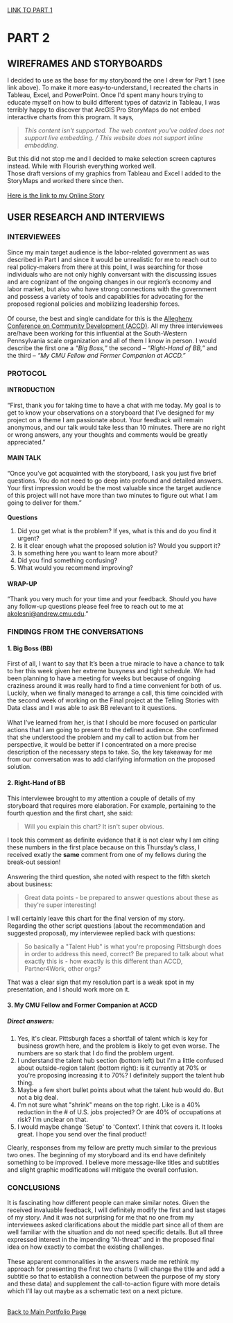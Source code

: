 [LINK TO PART 1](/FinalProjectPart_I_AnnaKolesnikova.md)
# PART 2
## WIREFRAMES AND STORYBOARDS
I decided to use as the base for my storyboard the one I drew for Part 1 (see link above). To make it more easy-to-understand, I recreated the charts in Tableau, Excel, and PowerPoint.
Once I'd spent many hours trying to educate myself on how to build different types of dataviz in Tableau, I was terribly happy to discover that ArcGIS Pro StoryMaps do not
embed interactive charts from this program. It says,
> *This content isn't supported. The web content you've added
> does not support live embedding. / This website does not support inline embedding.*

But this did not stop me and I decided to make selection screen captures instead. While with Flourish everything worked well.
<br/>
Those draft versions of my graphics from Tableau and Excel I added to the StoryMaps and worked there since then.
<br/>
<br/>
[Here is the link to my Online Story](https://arcg.is/0aPCqL0)

## USER RESEARCH AND INTERVIEWS
### INTERVIEWEES
Since my main target audience is the labor-related government as was described in Part I and since it would be unrealistic for me to reach out to real policy-makers
from there at this point, I was searching for those individuals who are not only highly conversant with the discussing issues and are cognizant of the ongoing changes
in our region’s economy and labor market, but also who have strong connections with the government and possess a variety of tools and capabilities for advocating for
the proposed regional policies and mobilizing leadership forces.
<br/>
<br/>
Of course, the best and single candidate for this is the [Allegheny Conference on Community Development (ACCD)](https://www.alleghenyconference.org/). All my three interviewees are/have been working for this influential at the South-Western Pennsylvania scale organization and all of them I know in person. I would describe the first one a *“Big Boss,”* the second – *“Right-Hand of BB,”* and the third – *“My CMU Fellow and Former Companion at ACCD.”*
### PROTOCOL
#### INTRODUCTION
“First, thank you for taking time to have a chat with me today. My goal is to get to know your observations on a storyboard that I’ve designed for my project on a theme
I am passionate about. Your feedback will remain anonymous, and our talk would take less than 10 minutes. There are no right or wrong answers, any your thoughts and
comments would be greatly appreciated.”
#### MAIN TALK
“Once you’ve got acquainted with the storyboard, I ask you just five brief questions. You do not need to go deep into profound and detailed answers.
Your first impression would be the most valuable since the target audience of this project will not have more than two minutes to figure out what I am going to deliver
for them.”
<br/>
<br/>
**Questions**
1. Did you get what is the problem? If yes, what is this and do you find it urgent?
2. Is it clear enough what the proposed solution is? Would you support it?
3. Is something here you want to learn more about?
4. Did you find something confusing?
5. What would you recommend improving?
<a/>

#### WRAP-UP

“Thank you very much for your time and your feedback. Should you have any follow-up questions please feel free to reach out to me at akolesni@andrew.cmu.edu.”

### FINDINGS FROM THE CONVERSATIONS

#### 1. Big Boss (BB)
First of all, I want to say that It’s been a true miracle to have a chance to talk to her this week given her extreme busyness and tight schedule.
We had been planning to have a meeting for weeks but because of ongoing craziness around it was really hard to find a time convenient for both of us.
Luckily, when we finally managed to arrange a call, this time coincided with the second week of working on the Final project at the Telling Stories with Data class
and I was able to ask BB relevant to it questions.
<br/>
<br/>
What I’ve learned from her, is that I should be more focused on particular actions that I am going to present to the defined audience.
She confirmed that she understood the problem and my call to action but from her perspective, it would be better if I concentrated on a more precise description
of the necessary steps to take. So, the key takeaway for me from our conversation was to add clarifying information on the proposed solution.

#### 2. Right-Hand of BB
This interviewee brought to my attention a couple of details of my storyboard that requires more elaboration. For example, pertaining to the fourth question and the first chart, she said:
> Will you explain this chart? It isn't super obvious.

I took this comment as definite evidence that it is not clear why I am citing these numbers in the first place because on this Thursday’s class,
I received exatly the **same** comment from one of my fellows during the break-out session!
<br/>
<br/>
Answering the third question, she noted with respect to the fifth sketch about business:
> Great data points - be prepared to answer questions about these as they're super interesting!

I will certainly leave this chart for the final version of my story.
<br/>
Regarding the other script questions (about the recommendation and suggested proposal), my interviewee replied back with questions:
> So basically a "Talent Hub" is what you're proposing Pittsburgh does in order to address this need, correct? Be prepared to talk about what exactly this is - how exactly is this different than ACCD, Partner4Work, other orgs?

That was a clear sign that my resolution part is a weak spot in my presentation, and I should work more on it.
#### 3. My CMU Fellow and Former Companion at ACCD
##### Direct answers:
1. Yes, it's clear. Pittsburgh faces a shortfall of talent which is key for business growth here, and the problem is likely to get even worse. The numbers are so stark that I do find the problem urgent.
2. I understand the talent hub section (bottom left) but I'm a little confused about outside-region talent (bottom right): is it currently at 70% or you're proposing increasing it to 70%? I definitely support the talent hub thing.
3. Maybe a few short bullet points about what the talent hub would do. But not a big deal.
4. I'm not sure what "shrink" means on the top right. Like is a 40% reduction in the # of U.S. jobs projected? Or are 40% of occupations at risk? I'm unclear on that.
5. I would maybe change 'Setup' to 'Context'. I think that covers it. It looks great. I hope you send over the final product!

Clearly, responses from my fellow are pretty much similar to the previous two ones. The beginning of my storyboard and its end have definitely something to be improved. I believe more message-like titles and subtitles and slight graphic modifications will mitigate the overall confusion.

### CONCLUSIONS
It is fascinating how different people can make similar notes. Given the received invaluable feedback, I will definitely modify the first and last stages of my story.
And it was not surprising for me that no one from my interviewees asked clarifications about the middle part since all of them are well familiar with the situation and
do not need specific details. But all three expressed interest in the impending “AI-threat” and in the proposed final idea on how exactly to combat the existing challenges.
<br/>
<br/>
These apparent commonalities in the answers made me rethink my approach for presenting the first two charts (I will change the title and add a subtitle so that to establish a connection between the purpose of my story and these data) and supplement the call-to-action figure with more details which I’ll lay out maybe as a schematic text on a next picture.
<br/>
<br/>

[Back to Main Portfolio Page](/README.md)
